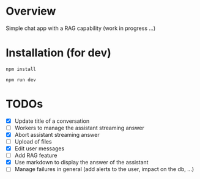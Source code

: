 # Overview

Simple chat app with a RAG capability (work in progress ...)


# Installation (for dev)

```console
npm install
```

```console
npm run dev
```

# TODOs

- [x] Update title of a conversation 
- [ ] Workers to manage the assistant streaming answer
- [x] Abort assistant streaming answer
- [ ] Upload of files
- [x] Edit user messages
- [ ] Add RAG feature
- [x] Use markdown to display the answer of the assistant
- [ ] Manage failures in general (add alerts to the user, impact on the db, ...)